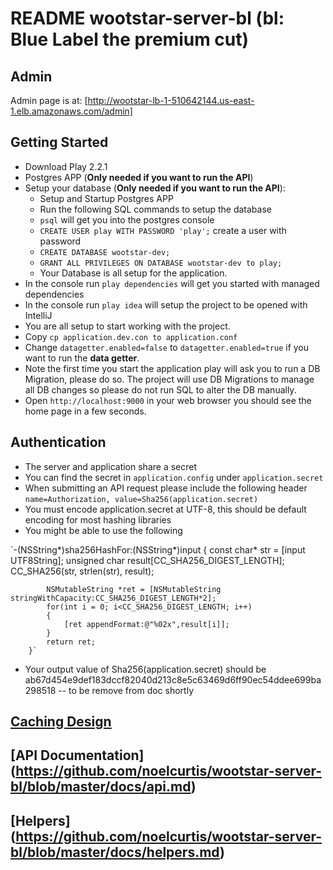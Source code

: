 # README wootstar-server-bl (bl: Blue Label the premium cut)

## Admin
Admin page is at: [http://wootstar-lb-1-510642144.us-east-1.elb.amazonaws.com/admin]

## Getting Started
*	Download Play 2.2.1
*   Postgres APP (__Only needed if you want to run the API__)
* 	Setup your database (__Only needed if you want to run the API__):
	*	Setup and Startup Postgres APP
	*	Run the following SQL commands to setup the database
	*	`psql` will get you into the postgres console
	*	`CREATE USER play WITH PASSWORD 'play';` create a user with password
	*	`CREATE DATABASE wootstar-dev;`
	*	`GRANT ALL PRIVILEGES ON DATABASE wootstar-dev to play;`
	*	Your Database is all setup for the application.
*	In the console run `play dependencies` will get you started with managed dependencies
*	In the console run `play idea` will setup the project to be opened with IntelliJ
*	You are all setup to start working with the project.
*   Copy `cp application.dev.con to application.conf`
*   Change `datagetter.enabled=false` to `datagetter.enabled=true` if you want to run the __data getter__.
*	Note the first time you start the application play will ask you to run a DB Migration, please do so. The project will use DB Migrations to manage all DB changes so please do not run SQL to alter the DB manually.
*   Open `http://localhost:9000` in your web browser you should see the home page in a few seconds.

## Authentication
*   The server and application share a secret
*   You can find the secret in `application.config` under `application.secret`
*   When submitting an API request please include the following header `name=Authorization, value=Sha256(application.secret)`
*   You must encode application.secret at UTF-8, this should be default encoding for most hashing libraries
*   You might be able to use the following

`-(NSString*)sha256HashFor:(NSString*)input
        {
            const char* str = [input UTF8String];
            unsigned char result[CC_SHA256_DIGEST_LENGTH];
            CC_SHA256(str, strlen(str), result);

            NSMutableString *ret = [NSMutableString stringWithCapacity:CC_SHA256_DIGEST_LENGTH*2];
            for(int i = 0; i<CC_SHA256_DIGEST_LENGTH; i++)
            {
                [ret appendFormat:@"%02x",result[i]];
            }
            return ret;
        }`
*   Your output value of Sha256(application.secret) should be ab67d454e9def183dccf82040d213c8e5c63469d6ff90ec54ddee699ba298518 -- to be remove from doc shortly


## [Caching Design](https://github.com/noelcurtis/wootstar-server-bl/blob/master/docs/caching.md)

## [API Documentation] (https://github.com/noelcurtis/wootstar-server-bl/blob/master/docs/api.md)

## [Helpers] (https://github.com/noelcurtis/wootstar-server-bl/blob/master/docs/helpers.md)




